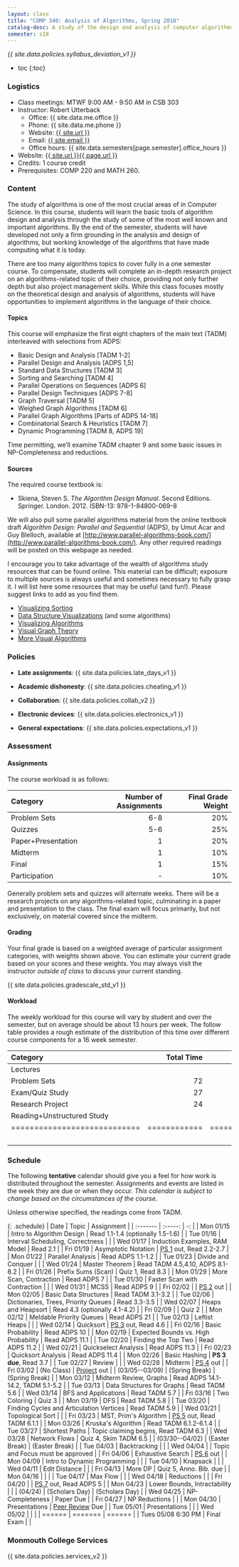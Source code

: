 ```yaml
---
layout: class
title: "COMP 340: Analysis of Algorithms, Spring 2018"
catalog-desc: A study of the design and analysis of computer algorithms. Topics include asymptotic analysis, efficient algorithm design, sorting and order statistics, hashing, binary search trees, graph algorithms, matrix multiplication, and NP completeness. This course begins a more in-depth study in the theory and science of computation.
semester: s18
---
```


*{{ site.data.policies.syllabus_deviation_v1 }}*

* toc
{:toc}

### Logistics

* Class meetings: MTWF 9:00 AM - 9:50 AM in CSB 303
* Instructor: Robert Utterback
  * Office: {{ site.data.me.office }}
  * Phone: {{ site.data.me.phone }}
  * Website: <a href="{{ site.url }}">{{ site.url }}</a>
  * Email: <a href="mailto:{{ site.email }}">{{ site.email }}</a>
  * Office hours: {{ site.data.semesters[page.semester].office_hours }}
* Website: <a href="{{ site.url }}{{ page.url }}">{{ site.url }}{{ page.url }}</a>
* Credits: 1 course credit
* Prerequisites: COMP 220 and MATH 260.

### Content

The study of algorithms is one of the most crucial areas of in
Computer Science. In this course, students will learn the basic tools
of algorithm design and analysis through the study of some of the most
well known and important algorithms. By the end of the semester,
students will have developed not only a firm grounding in the analysis
and design of algorithms, but working knowledge of the algorithms that
have made computing what it is today.  

There are too many algorithms topics to cover fully in a one semester
course. To compensate, students will complete an in-depth research
project on an algorithms-related topic of their choice, providing not
only further depth but also project management skills. While this
class focuses mostly on the theoretical design and analysis of
algorithms, students will have opportunities to implement algorithms
in the language of their choice.

<!-- While it certainly is possible to study algorithms in the absence of -->
<!-- programming, concrete implementations provide a tangible means of -->
<!-- playing with the course material. As a part of the class, students -->
<!-- will implement, in the language of their choice, present and -->
<!-- demonstrate the algorithms from the text. Regular presentations of -->
<!-- code will provide a backdrop for discussions of the relationships -->
<!-- between programming, algorithms and the science of computing. -->

#### Topics

This course will emphasize the first eight chapters of the main text (TADM)
interleaved with selections from ADPS:

* Basic Design and Analysis [TADM 1-2] 
* Parallel Design and Analysis [ADPS 1,5]
* Standard Data Structures [TADM 3]
* Sorting and Searching [TADM 4]
* Parallel Operations on Sequences [ADPS 6]
* Parallel Design Techniques [ADPS 7-8]
* Graph Traversal [TADM 5]
* Weighed Graph Algorithms [TADM 6]
* Parallel Graph Algorithms [Parts of ADPS 14-18]
* Combinatorial Search & Heuristics [TADM 7] 
* Dynamic Programming [TADM 8, ADPS 19]

Time permitting, we’ll examine TADM chapter 9 and some basic issues in
NP-Completeness and reductions.
  
#### Sources

The required course textbook is:

* Skiena, Steven S. *The Algorithm Design Manual*. Second
Editions. Springer. London. 2012.  ISBN-13: 978-1-84800-069-8

We will also pull some parallel algorithms material from the online
textbook draft *Algorithm Design: Parallel and Sequential* (ADPS), by
Umut Acar and Guy Blelloch, available at
[http://www.parallel-algorithms-book.com/](http://www.parallel-algorithms-book.com/). Any
other required readings will be posted on this webpage as needed.

I encourage you to take advantage of the wealth of algorithms study
resources that can be found online. This material can be difficult;
exposure to multiple sources is always useful and sometimes necessary
to fully grasp it. I will list here some resources that may be useful
(and fun!). Please suggest links to add as you find them.

* [Visualizing Sorting](http://panthema.net/2013/sound-of-sorting/)
* [Data Structure Visualizations](http://www.cs.usfca.edu/~galles/visualization/Algorithms.html) (and some algorithms)
* [Visualizing Algorithms](https://bost.ocks.org/mike/algorithms/)
* [Visual Graph Theory](https://mrpandey.github.io/d3graphTheory/index.html)
* [More Visual Algorithms](https://visualgo.net/)

### Policies

* **Late assignments**: {{ site.data.policies.late_days_v1 }}

* **Academic dishonesty**: {{ site.data.policies.cheating_v1 }}

* **Collaboration**: {{ site.data.policies.collab_v2 }}

* **Electronic devices**: {{ site.data.policies.electronics_v1 }}

* **General expectations**: {{ site.data.policies.expectations_v1 }}

### Assessment

#### Assignments

The course workload is as follows: 

| Category           | Number of Assignments | Final Grade Weight |
| :-----             |              -------: |                 -: |
| Problem Sets       |                   6-8 |                20% |
| Quizzes            |                   5-6 |                25% |
| Paper+Presentation |                     1 |                20% |
| Midterm            |                     1 |                10% |
| Final              |                     1 |                15% |
| Participation      |                     - |                10% |

Generally problem sets and quizzes will alternate weeks. There will be
a research projects on any algorithms-related topic, culminating in a
paper and presentation to the class. The final exam will focus
primarily, but not exclusively, on material covered since the
midterm.

#### Grading

Your final grade is based on a weighted average of particular
assignment categories, with weights shown above. You can estimate your
current grade based on your scores and these weights. You may always
visit the instructor *outside of class* to discuss your current
standing.

{{ site.data.policies.gradescale_std_v1 }}

#### Workload

The weekly workload for this course will vary by student and over the
semester, but on average should be about 13 hours per week. The follow
table provides a rough estimate of the distribution of this time over
different course components for a 16 week semester.

| Category                     |   Total Time |     Time/Week (Hours) |
| :-----                      |    -------:  |   -----------------:  |
| Lectures                     |              |                   3.3 |
| Problem Sets                 |           72 |                   4.5 |
| Exam/Quiz Study              |           27 |                   1.7 |
| Research Project             |           24 |                   1.5 |
| Reading+Unstructured Study   |              |                     2 |
| ============================ | ============ | ===================== |
|                              |              |                    13 |

### Schedule
The following **tentative** calendar should give you a feel for how
work is distributed throughout the semester. Assignments and events
are listed in the week they are due or when they occur. *This calendar
is subject to change based on the circumstances of the course*.

<!-- (let* ((start-date (org-read-date nil nil "2018-01-15")) -->
<!--        (end-date (org-read-date nil nil "2018-05-02")) -->
<!--        (days (list "Mon" "Tue" "Wed" "Fri")) -->
<!--        (current start-date)) -->
<!--   (while (string< current end-date) -->
<!--     (let* ((time (org-time-string-to-time current)) -->
<!--            (day (format-time-string "%a" time))) -->
<!--       (if (member day days) -->
<!--           (princ (concat (format-time-string "%a %m/%d" time) "\n")))) -->
<!--     (setq current (org-read-date nil nil "++1" nil (org-time-string-to-time current))))) -->

Unless otherwise specified, the readings come from TADM.

{: .schedule}
| Date               | Topic                                    | Assignment                           |
| :-------           | :-----:                                  | -:                                   |
| Mon 01/15          | Intro to Algorithm Design                | Read 1.1-1.4 (optionally 1.5-1.6)    |
| Tue 01/16          | Interval Scheduling, Correctness         |                                      |
| Wed 01/17          | Induction Examples, RAM Model            | Read 2.1                             |
| Fri 01/19          | Asymptotic Notation                      | [PS 1](ps1.pdf) out, Read 2.2-2.7    |
| Mon 01/22          | Parallel Analysis                        | Read ADPS 1.1-1.2                    |
| Tue 01/23          | Divide and Conquer                       |                                      |
| Wed 01/24          | Master Theorem                           | Read TADM 4.5,4.10, ADPS 8.1-8.2     |
| Fri 01/26          | Prefix Sums (Scan)                       | Quiz 1, Read 8.3                     |
| Mon 01/29          | More Scan, Contraction                   | Read ADPS 7                          |
| Tue 01/30          | Faster Scan with Contraction             |                                      |
| Wed 01/31          | MCSS                                     | Read ADPS 9                          |
| Fri 02/02          |                                          | [PS 2](ps2.pdf) out                  |
| Mon 02/05          | Basic Data Structures                    | Read TADM 3.1-3.2                    |
| Tue 02/06          | Dictionaries, Trees, Priority Queues     | Read 3.3-3.5                         |
| Wed 02/07          | Heaps and Heapsort                       | Read 4.3 (optionally 4.1-4.2)        |
| Fri 02/09          |                                          | Quiz 2                               |
| Mon 02/12          | Meldable Priority Queues                 | Read ADPS 21                         |
| Tue 02/13          | Leftist Heaps                            |                                      |
| Wed 02/14          | Quicksort                                | [PS 3](ps3.pdf) out, Read 4.6        |
| Fri 02/16          | Basic Probability                        | Read ADPS 10                         |
| Mon 02/19          | Expected Bounds vs. High Probability     | Read ADPS 11.1                       |
| Tue 02/20          | Finding the Top Two                      | Read ADPS 11.2                       |
| Wed 02/21          | Quickselect Analysis                     | Read ADPS 11.3                       |
| Fri 02/23          | Quicksort Analysis                       | Read ADPS 11.4                       |
| Mon 02/26          | Basic Hashing                            | **PS 3 due**, Read 3.7               |
| Tue 02/27          | Review                                   |                                      |
| Wed 02/28          | Midterm                                  | [PS 4](ps4.pdf) out                  |
| Fri 03/02          | (No Class)                               | [Project](proj.pdf) out              |
| (03/05--03/09)     | (Spring Break)                           | (Spring Break)                       |
| Mon 03/12          | Midterm Review, Graphs                   | Read ADPS 14.1-14.2, TADM 5.1-5.2    |
| Tue 03/13          | Data Structures for Graphs               | Read TADM 5.6                        |
| Wed 03/14          | BFS and Applications                     | Read TADM 5.7                        |
| Fri 03/16          | Two Coloring                             | Quiz 3                               |
| Mon 03/19          | DFS                                      | Read TADM 5.8                        |
| Tue 03/20          | Finding Cycles and Articulation Vertices | Read TADM 5.9                        |
| Wed 03/21          | Topological Sort                         |                                      |
| Fri 03/23          | MST, Prim's Algorithm                    | [PS 5](ps5.pdf) out, Read TADM 6.1.1 |
| Mon 03/26          | Kruska's Algorithm                       | Read TADM 6.1.2-6.1.4                |
| Tue 03/27          | Shortest Paths                           | Topic claiming begins, Read TADM 6.3 |
| Wed 03/28          | Network Flows                            | Quiz 4, Skim TADM 6.5                |
| (03/30--04/02)     | (Easter Break)                           | (Easter Break)                       |
| Tue 04/03          | Backtracking                             |                                      |
| Wed 04/04          |                                          | Topic and Focus must be approved     |
| Fri 04/06          | Exhaustive Search                        | [PS 6](ps6.pdf) out                  |
| Mon 04/09          | Intro to Dynamic Programming             |                                      |
| Tue 04/10          | Knapsack                                 |                                      |
| Wed 04/11          | Edit Distance                            |                                      |
| Fri 04/13          | More DP                                  | Quiz 5, Anno. Bib. due               |
| Mon 04/16          |                                          |                                      |
| Tue 04/17          | Max Flow                                 |                                      |
| Wed 04/18          | Reductions                               |                                      |
| Fri 04/20          |                                          | [PS 7](ps7.pdf) out, Read ADPS 5     |
| Mon 04/23          | Lower Bounds, Intractability             |                                      |
| (04/24)            | (Scholars Day)                           | (Scholars Day)                       |
| Wed 04/25          | NP-Completeness                          | Paper Due                            |
| Fri 04/27          | NP Reductions                            |                                      |
| Mon 04/30          | Presentations                            | [Peer Review](review-paper.pdf) Due  |
| Tue 05/01          | Presentations                            |                                      |
| Wed 05/02          |                                          |                                      |
| ======             | =======                                  | ======                               |
| Tues 05/08 6:30 PM | Final Exam                               |                                      |

### Monmouth College Services

{{ site.data.policies.services_v2 }}

<!-- Local Variables: -->
<!-- eval: (orgtbl-mode) -->
<!-- End: -->
